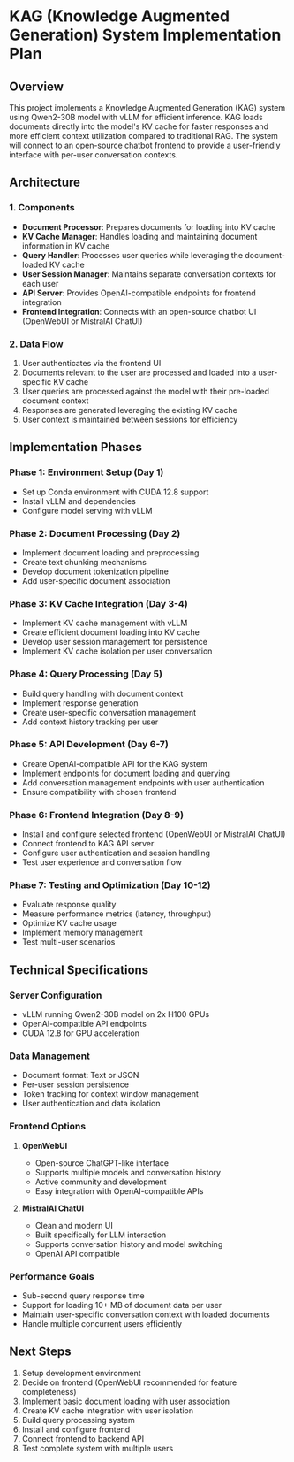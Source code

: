 # KAG (Knowledge Augmented Generation) System Implementation Plan

## Overview
This project implements a Knowledge Augmented Generation (KAG) system using Qwen2-30B model with vLLM for efficient inference. KAG loads documents directly into the model's KV cache for faster responses and more efficient context utilization compared to traditional RAG. The system will connect to an open-source chatbot frontend to provide a user-friendly interface with per-user conversation contexts.

## Architecture

### 1. Components
- **Document Processor**: Prepares documents for loading into KV cache
- **KV Cache Manager**: Handles loading and maintaining document information in KV cache
- **Query Handler**: Processes user queries while leveraging the document-loaded KV cache
- **User Session Manager**: Maintains separate conversation contexts for each user
- **API Server**: Provides OpenAI-compatible endpoints for frontend integration
- **Frontend Integration**: Connects with an open-source chatbot UI (OpenWebUI or MistralAI ChatUI)

### 2. Data Flow
1. User authenticates via the frontend UI
2. Documents relevant to the user are processed and loaded into a user-specific KV cache
3. User queries are processed against the model with their pre-loaded document context
4. Responses are generated leveraging the existing KV cache
5. User context is maintained between sessions for efficiency

## Implementation Phases

### Phase 1: Environment Setup (Day 1)
- Set up Conda environment with CUDA 12.8 support
- Install vLLM and dependencies
- Configure model serving with vLLM

### Phase 2: Document Processing (Day 2)
- Implement document loading and preprocessing
- Create text chunking mechanisms
- Develop document tokenization pipeline
- Add user-specific document association

### Phase 3: KV Cache Integration (Day 3-4)
- Implement KV cache management with vLLM
- Create efficient document loading into KV cache
- Develop user session management for persistence
- Implement KV cache isolation per user conversation

### Phase 4: Query Processing (Day 5)
- Build query handling with document context
- Implement response generation
- Create user-specific conversation management
- Add context history tracking per user

### Phase 5: API Development (Day 6-7)
- Create OpenAI-compatible API for the KAG system
- Implement endpoints for document loading and querying
- Add conversation management endpoints with user authentication
- Ensure compatibility with chosen frontend

### Phase 6: Frontend Integration (Day 8-9)
- Install and configure selected frontend (OpenWebUI or MistralAI ChatUI)
- Connect frontend to KAG API server
- Configure user authentication and session handling
- Test user experience and conversation flow

### Phase 7: Testing and Optimization (Day 10-12)
- Evaluate response quality
- Measure performance metrics (latency, throughput)
- Optimize KV cache usage
- Implement memory management
- Test multi-user scenarios

## Technical Specifications

### Server Configuration
- vLLM running Qwen2-30B model on 2x H100 GPUs
- OpenAI-compatible API endpoints
- CUDA 12.8 for GPU acceleration

### Data Management
- Document format: Text or JSON
- Per-user session persistence
- Token tracking for context window management
- User authentication and data isolation

### Frontend Options
1. **OpenWebUI**
   - Open-source ChatGPT-like interface
   - Supports multiple models and conversation history
   - Active community and development
   - Easy integration with OpenAI-compatible APIs

2. **MistralAI ChatUI**
   - Clean and modern UI
   - Built specifically for LLM interaction
   - Supports conversation history and model switching
   - OpenAI API compatible

### Performance Goals
- Sub-second query response time
- Support for loading 10+ MB of document data per user
- Maintain user-specific conversation context with loaded documents
- Handle multiple concurrent users efficiently

## Next Steps
1. Setup development environment
2. Decide on frontend (OpenWebUI recommended for feature completeness)
3. Implement basic document loading with user association
4. Create KV cache integration with user isolation
5. Build query processing system
6. Install and configure frontend
7. Connect frontend to backend API
8. Test complete system with multiple users 